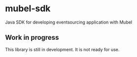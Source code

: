 # mubel-sdk
Java SDK for developing eventsourcing application with Mubel

## Work in progress
This library is still in development. It is not ready for use.
